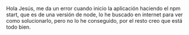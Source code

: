 Hola Jesús, me da un error cuando inicio la aplicación haciendo el npm start, que es de una versión de node, lo he buscado en internet para ver como solucionarlo, pero no lo he conseguido, por el resto creo que está todo bien.
